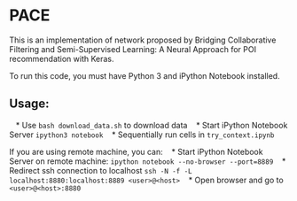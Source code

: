 # PACE
This is an implementation of network proposed by Bridging Collaborative
Filtering and Semi-Supervised Learning: A Neural Approach for POI recommendation with Keras.

To run this code, you must have Python 3 and iPython Notebook installed.

## Usage:
    * Use `bash download_data.sh` to download data
    * Start iPython Notebook Server `ipython3 notebook`
    * Sequentially run cells in `try_context.ipynb`

If you are using remote machine, you can:
    * Start iPython Notebook Server on remote machine: `ipython notebook
    --no-browser --port=8889`
    * Redirect ssh connection to localhost `ssh -N -f -L
    localhost:8880:localhost:8889 <user>@<host>`
    * Open browser and go to `<user>@<host>:8880`
